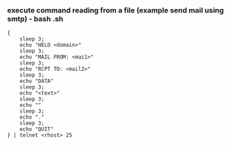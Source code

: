 ### execute command reading from a file (example send mail using smtp) - bash <file>.sh
```
{
    sleep 3;
    echo "HELO <domain>"
    sleep 3;
    echo "MAIL FROM: <mai1>"
    sleep 3;
    echo "RCPT TO: <mail2>"
    sleep 3;
    echo "DATA"
    sleep 3;
    echo "<text>"
    sleep 3;
    echo ""
    sleep 3;
    echo "."
    sleep 3;
    echo "QUIT"
} | telnet <rhost> 25
```

